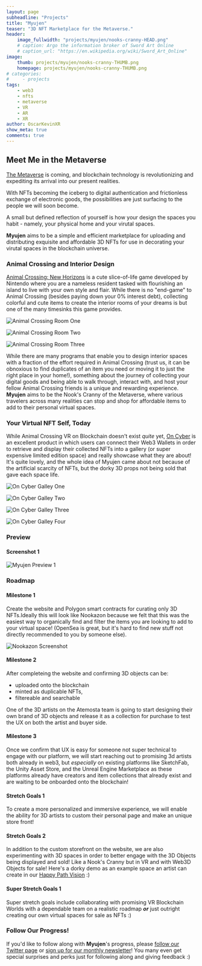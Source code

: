 ```yaml
---
layout: page
subheadline: "Projects"
title: "Myujen"
teaser: "3D NFT Marketplace for the Metaverse."
header:
    image_fullwidth: "projects/myujen/nooks-cranny-HEAD.png"
    # caption: Argo the information broker of Sword Art Online
    # caption_url: "https://en.wikipedia.org/wiki/Sword_Art_Online"
image:
    thumb: projects/myujen/nooks-cranny-THUMB.png
    homepage: projects/myujen/nooks-cranny-THUMB.png
# categories:
#     - projects
tags:
    - web3
    - nfts
    - metaverse
    - VR
    - AR
    - XR 
author: OscarKevinXR
show_meta: true
comments: true
---
```


## Meet Me in the Metaverse
[The Metaverse][1] is coming, and blockchain technology is revolutionizing and expediting its arrival into our present realities. 

With NFTs becoming the iceberg to digital authentication and frictionless exchange of electronic goods, the possibilities are just surfacing to the people we will soon become. 

A small but defined reflection of yourself is how your design the spaces you habit - namely, your physical home and your virutal spaces.  

**Myujen** aims to be a simple and efficient marketplace for uploading and distributing exquisite and affordable 3D NFTs for use in decorating your virutal spaces in the blockchain universe. 

### Animal Crossing and Interior Design
[Animal Crossing: New Horizons][2] is a cute slice-of-life game developed by Nintendo where you are a nameless resident tasked with flourishing an island to live with your own style and flair. While there is no "end-game" to Animal Crossing (besides paying down your 0% interest debt), collecting colorful and cute items to create the interior rooms of your dreams is but one of the many timesinks this game provides.

![Animal Crossing Room One](/images/projects/myujen/room1.jpg)

![Animal Crossing Room Two](/images/projects/myujen/room2.jpg)

![Animal Crossing Room Three](/images/projects/myujen/room3.png)

While there are many programs that enable you to design interior spaces with a fraction of the effort required in Animal Crossing (trust us, it can be obnoxious to find duplicates of an item you need or moving it to just the right place in your home!), something about the journey of collecting your digital goods and being able to walk through, interact with, and host your fellow Animal Crossing friends is a unique and rewarding experience. **Myujen** aims to be the Nook's Cranny of the Metaverse, where various travelers across many realities can stop and shop for affordable items to add to their personal virtual spaces.  

### Your Virtual NFT Self, Today


While Animal Crossing VR on Blockchain doesn't exist *quite* yet, [On Cyber][3] is an excellent product in which users can connect their Web3 Wallets in order to retrieve and display their collected NFTs into a gallery (or super expensive limited edition space) and really showcase what they are about! It's quite lovely, and the whole idea of Myujen came about not because of the artificial scarcity of NFTs, but the dorky 3D props not being sold that gave each space life.

![On Cyber Galley One](/images/projects/myujen/oncy1.jpeg)

![On Cyber Galley Two](/images/projects/myujen/oncy2.png)

![On Cyber Galley Three](/images/projects/myujen/oncy3.png)

![On Cyber Galley Four](/images/projects/myujen/oncy4.png)


<!-- ### Your Virtual NFT Self, Today
As venomously described in the last section, the craze of obtaining and flipping low-quality NFTs that barely make use of the technology is the rampant use case as of today, and threatens to disenfranchise the entire space with the slew of scams and environmental destruction in its wake. 

We at Atemosta still see the value and potential in what blockchain technology can bring to the world despite these low-handing fruits being the focus of the market, and will focus our efforts on the development Myujen. -->


### Preview
<!-- [A demo of Myujen][4] can be found on the Rinkeyby testnet for testing and feedback. To log in, all one needs to do is connect their Web3 wallet which will serve as their account and unique identifier.  -->

#### Screenshot 1
![Myujen Preview 1](/images/projects/myujen/myujen-preview1.png)

### Roadmap
#### Milestone 1
Create the website and Polygon smart contracts for curating only 3D NFTs.Ideally this will look like Nookazon because we felt that this was the easiest way to organically find and filter the items you are looking to add to your virtual space! (OpenSea is great, but it's hard to find new stuff not directly recommended to you by someone else).

![Nookazon Screenshot](/images/projects/myujen/nookazon.png)

#### Milestone 2
After completeing the website and confirming 3D objects can be:
* uploaded onto the blockchain
* minted as duplicable NFTs,
* filtereable and searchable 

One of the 3D artists on the Atemosta team is going to start designing their own brand of 3D objects and release it as a collection for purchase to test the UX on both the artist and buyer side. 

#### Milestone 3
Once we confirm that UX is easy for someone not super technical to engage with our platform, we will start reaching out to promising 3d artists both already in web3, but *especially* on existing platforms like SketchFab, the Unity Asset Store, and the Unreal Engine Marketplace as these platforms already have creators and item collections that already exist and are waiting to be onboarded onto the blockchain!

#### Stretch Goals 1
To create a more personalized and immersive experience, we will enable the ability for 3D artists to custom their personal page and make an unique store front! 

#### Stretch Goals 2
In addition to the custom storefront on the website, we are also experimenting with 3D spaces in order to better engage with the 3D Objects being displayed and sold! Like a Nook's Cranny but in VR and with Web3D Objects for sale! Here's a dorky demo as an example space an artist can create in our [Happy Path Vision][5] :) 

#### Super Stretch Goals 1
Super stretch goals include collaborating with promising VR Blockchain Worlds with a dependable team on a realistic roadmap ***or*** just outright creating our own virtual spaces for sale as NFTs :)

### Follow Our Progress!
If you'd like to follow along with **Myujen**'s progress, please [follow our Twitter page][6] or [sign up for our monthly newsletter][7]! You many even get special surprises and perks just for following along and giving feedback :) 

[1]: https://en.wikipedia.org/wiki/Metaverse
[2]: https://animal-crossing.com/new-horizons/
[3]: https://oncyber.io/
[4]: https://myujen-ui.vercel.app/
[5]: https://twitter.com/OscarKevinXR/status/1489089295168249858
[6]: https://twitter.com/Atemosta/
[7]: https://tinyletter.com/Atemosta






